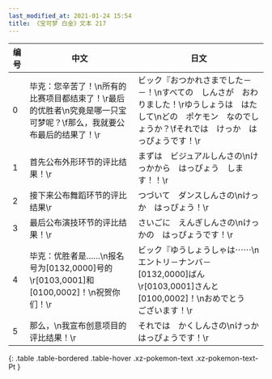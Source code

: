 ```yaml
---
last_modified_at: 2021-01-24 15:54
title: 《宝可梦 白金》文本 217
---
```

| 编号 | 中文 | 日文 |
| ---- | ---- | ---- |
| 0 | 毕克：您辛苦了！\n所有的比赛项目都结束了！\r最后的优胜者\n究竟是哪一只宝可梦呢？\f那么，我就要公布最后的结果了！\r | ビック『おつかれさまでした－－！\nすべての　しんさが　おわりました！\rゆうしょうは　はたして\nどの　ポケモン　なのでしょうか？\fそれでは　けっか　はっぴょうです！\r |
| 1 | 首先公布外形环节的评比结果！\r | まずは　ビジュアルしんさの\nけっかから　はっぴょう　します！！\r |
| 2 | 接下来公布舞蹈环节的评比结果\r | つづいて　ダンスしんさの\nけっか　はっぴょう！\r |
| 3 | 最后公布演技环节的评比结果！\r | さいごに　えんぎしんさの\nけっかの　はっぴょうです！\r |
| 4 | 毕克：优胜者是……\n报名号为[0132,0000]号的\r[0103,0001]和[0100,0002]！\n祝贺你们！\r | ビック『ゆうしょうしゃは⋯⋯\nエントリ－ナンバ－　[0132,0000]ばん\r[0103,0001]さんと　[0100,0002]！\nおめでとう　ございます！\r |
| 5 | 那么，\n我宣布创意项目的评比结果！\r | それでは　かくしんさの\nけっかはっぴょうです！\r |
{: .table .table-bordered .table-hover .xz-pokemon-text .xz-pokemon-text-Pt }